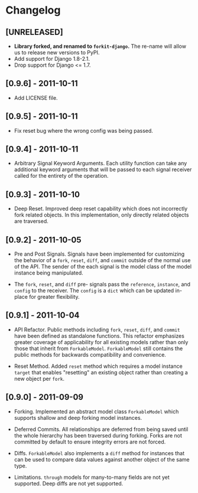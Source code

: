 # Changelog

## [UNRELEASED]

- **Library forked, and renamed to `forkit-django`.** The re-name will allow us
  to release new versions to PyPI.
- Add support for Django 1.8-2.1.
- Drop support for Django <= 1.7.

## [0.9.6] - 2011-10-11

- Add LICENSE file.

## [0.9.5] - 2011-10-11

- Fix reset bug where the wrong config was being passed.

## [0.9.4] - 2011-10-11

- Arbitrary Signal Keyword Arguments. Each utility function can take any
additional keyword arguments that will be passed to each signal receiver
called for the entirety of the operation.

## [0.9.3] - 2011-10-10

- Deep Reset. Improved deep reset capability which does not incorrectly
fork related objects. In this implementation, only directly related
objects are traversed.

## [0.9.2] - 2011-10-05

- Pre and Post Signals. Signals have been implemented for customizing the
behavior of a `fork`, `reset`, `diff`, and `commit` outside of the normal
use of the API. The sender of the each signal is the model class of the
model instance being manipulated.

- The `fork`, `reset`, and `diff` pre- signals pass the `reference`,
`instance`, and `config` to the receiver. The `config` is a `dict` which
can be updated in-place for greater flexibility.

## [0.9.1] - 2011-10-04

- API Refactor. Public methods including `fork`, `reset`, `diff`, and
`commit` have been defined as standalone functions. This refactor
emphasizes greater coverage of applicability for all existing models
rather than only those that inherit from `ForkableModel`. `ForkableModel`
still contains the public methods for backwards compatibility and
convenience.

- Reset Method. Added `reset` method which requires a model instance
`target` that enables "resetting" an existing object rather than creating
a new object per `fork`.

## [0.9.0] - 2011-09-09

- Forking. Implemented an abstract model class `ForkableModel` which
supports shallow and deep forking model instances.

- Deferred Commits. All relationships are deferred from being saved until
the whole hierarchy has been traversed during forking. Forks are not
committed by default to ensure integrity errors are not forced.

- Diffs. `ForkableModel` also implements a `diff` method for instances
that can be used to compare data values against another object of the same
type.

- Limitations. `through` models for many-to-many fields are not yet
supported. Deep diffs are not yet supported.
